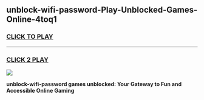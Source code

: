 
## unblock-wifi-password-Play-Unblocked-Games-Online-4toq1
<h3>
<a href="https://premium76.site?title=unblock-wifi-password&ref=25A">CLICK TO PLAY</a></h3>
<hr>

<h3>
<a href="https://premium76.site?title=unblock-wifi-password&ref=25A">CLICK 2 PLAY</a>
  
</h3>

<a href="https://premium76.site?title=unblock-wifi-password&ref=25A"><img src="https://clearcache.store/games.png"></a>


**unblock-wifi-password games unblocked: Your Gateway to Fun and Accessible Online Gaming**

